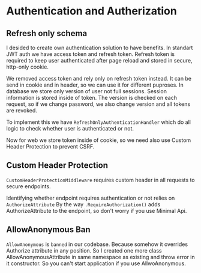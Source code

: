 # Authentication and Autherization

## Refresh only schema

I desided to create own authentication solution to have benefits.
In standart JWT auth we have access token and refresh token. Refresh token is required
to keep user authenticated after page reload and stored in secure, http-only cookie.

We removed access token and rely only on refresh token instead. It can be send in cookie
and in header, so we can use it for different puproses. In database we store only version
of user not full sessions. Session information is stored inside of token. The version is
checked on each request, so if we change password, we also change version and all tokens
are revoked.

To implement this we have `RefreshOnlyAuthenticationHandler` which do all logic to check
whether user is authenticated or not.

Now for web we store token inside of cookie, so we need also use Custom Header Protection
to prevent CSRF.

## Custom Header Protection

`CustomHeaderProtectionMiddleware` requires custom header in all requests to secure endpoints.

Identifying whether endpoint requires authentication or not relies on `AuthorizeAttribute`
By the way `.RequireAuthorization()` adds AuthorizeAttribute to the endpoint,
so don't worry if you use Minimal Api.

## AllowAnonymous Ban

`AllowAnonymous` is `banned` in our codebase. Because somehow it overrides Authorize
attribute in any position. So I created one more class AllowAnonymousAttribute in same
namespace as existing and throw error in it constructor. So you can't start application
if you use AllwoAnonymous.

